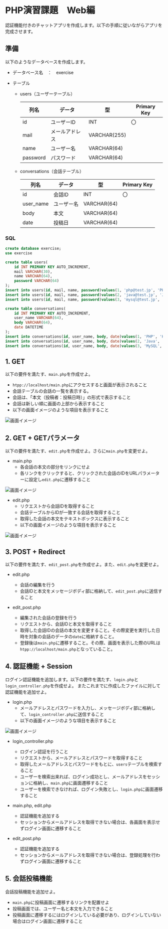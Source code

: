 # PHP演習課題　Web編

認証機能付きのチャットアプリを作成します。以下の手順に従いながらアプリを完成させます。

## 準備

以下のようなデータベースを作成します。

- データベース名　：　exercise

- テーブル

    - users（ユーザーテーブル）

        | 列名 | データ | 型 | Primary Key |
        | --- | --- | --- | --- |
        | id | ユーザーID  | INT | 〇 |
        | mail | メールアドレス  | VARCHAR(255) |  |
        | name | ユーザー名  | VARCHAR(64) |  |
        | password | パスワード  | VARCHAR(64) |  |

    - conversations（会話テーブル）

        | 列名 | データ | 型 | Primary Key |
        | --- | --- | --- | --- |
        | id | 会話ID  | INT | 〇 |
        | user_name | ユーザー名  | VARCHAR(64) |  |
        | body | 本文  | VARCHAR(64) |  |
        | date | 投稿日  | VARCHAR(64) |  |

### SQL

```sql
create database exercise;
use exercise

create table users(
    id INT PRIMARY KEY AUTO_INCREMENT,
    mail VARCHAR(30),
    name VARCHAR(64),
    password VARCHAR(64)
);
insert into users(id, mail, name, password)values(1, 'php@test.jp', 'PHP', '20200424');
insert into users(id, mail, name, password)values(2, 'java@test.jp', 'Java', '20190424');
insert into users(id, mail, name, password)values(3, 'mysql@test.jp', 'MySQL', '20180424');

create table conversations(
    id INT PRIMARY KEY AUTO_INCREMENT,
    user_name VARCHAR(64),
    body VARCHAR(64),
    date DATETIME
);
insert into conversations(id, user_name, body, date)values(1, 'PHP', 'Hello PHP', now());
insert into conversations(id, user_name, body, date)values(2, 'Java', 'Hello Java', now());
insert into conversations(id, user_name, body, date)values(3, 'MySQL', 'Hello MySQL', now());
```

## 1. GET

以下の要件を満たす、`main.php`を作成せよ。

- `htpp://localhost/main.php`にアクセスすると画面が表示されること
- 会話テーブルの会話の一覧を表示する。
- 会話は、「本文（投稿者：投稿日時）」の形式で表示すること
- 会話は新しい順に画面の上部から表示すること
- 以下の画面イメージのような項目を表示すること

![画面イメージ](img/1.png)

## 2. GET + GETパラメータ

以下の要件を満たす、`edit.php`を作成せよ。さらに`main.php`を変更せよ。

- main.php
    - 各会話の本文の部分をリンクにせよ
    - 各リンクをクリックすると、クリックされた会話のIDをURLパラメーターに設定し`edit.php`に遷移すること

![画面イメージ](img/2-1.png)

- edit.php
    - リクエストから会話IDを取得すること
    - 会話テーブルからIDが一致する会話を取得すること
    - 取得した会話の本文をテキストボックスに表示すること
    - 以下の画面イメージのような項目を表示すること

![画面イメージ](img/2-2.png)

## 3. POST + Redirect

以下の要件を満たす、`edit_post.php`を作成せよ。また、`edit.php`を変更せよ。

- edit.php
    - 会話の編集を行う
    - 会話IDと本文をメッセージボディ部に格納して、`edit_post.php`に送信すること

- edit_post.php
    - 編集された会話の登録を行う
    - リクエストから、会話IDと本文を取得すること
    - 取得した会話IDの会話の本文を変更すること。その際変更を実行した日時を対象の会話のデータの`date`に格納すること。
    - 登録後は`main.php`に遷移すること。その際、画面を表示した際のURLは`htpp://localhost/main.php`となっていること。

## 4. 認証機能 + Session

ログイン認証機能を追加します。以下の要件を満たす、`login.php`と`login_controller.php`を作成せよ。
またこれまでに作成したファイルに対して認証機能を追加せよ。

- login.php
    - メールアドレスとパスワードを入力し、メッセージボディ部に格納して、`login_controller.php`に送信すること
    - 以下の画面イメージのような項目を表示すること

![画面イメージ](img/4-1.png)

- login_controller.php
    - ログイン認証を行うこと
    - リクエストから、メールアドレスとパスワードを取得すること
    - 取得したメールアドレスとパスワードをもとに、`users`テーブルを検索すること
    - ユーザーを検索出来れば、ログイン成功とし、メールアドレスをセッションに格納し、`main.php`に画面遷移すること
    - ユーザーを検索できなければ、ログイン失敗とし、`login.php`に画面遷移すること

- main.php, edit.php
    - 認証機能を追加する
    - セッションからメールアドレスを取得できない場合は、各画面を表示せずログイン画面に遷移すること

- edit_post.php
    - 認証機能を追加する
    - セッションからメールアドレスを取得できない場合は、登録処理を行わずログイン画面に遷移すること

## 5. 会話投稿機能

会話投稿機能を追加せよ。

- `main.php`に投稿画面に遷移するリンクを配置せよ
- 投稿画面では、ユーザー名と本文を入力できること
- 投稿画面に遷移するにはログインしている必要があり、ログインしていない場合はログイン画面に遷移すること
